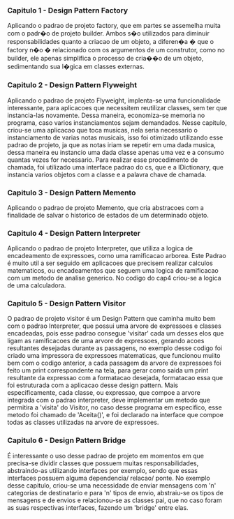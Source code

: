 ### Capitulo 1 - Design Pattern Factory

Aplicando o padrao de projeto factory, que em partes se assemelha muita com o padr�o de projeto builder. Ambos s�o utilizados para diminuir responsabilidades quanto a criacao de um objeto, a diferen�a � que o factory n�o � relacionado com os argumentos de um construtor, como no builder, ele apenas simplifica o processo de cria��o de um objeto, sedimentando sua l�gica em classes externas.

### Capitulo 2 - Design Pattern Flyweight

Aplicando o padrao de projeto Flyweight, implenta-se uma funcionalidade interessante, para aplicacoes que necessitem reutilizar classes, sem ter que instancia-las novamente. Dessa maneira, economiza-se memoria no programa, caso varios instanciamentos sejam demandados. Nesse capitulo, criou-se uma aplicacao que toca musicas, nela seria necessario o instanciamento de varias notas musicais, isso foi otimizado utilizando esse padrao de projeto, ja que as notas iriam se repetir em uma dada musica, dessa maneira eu instancio uma dada classe apenas uma vez e a consumo quantas vezes for necessario. Para realizar esse procedimento de chamada, foi utilizado uma interface padrao do cs, que e a IDictionary, que instancia varios objetos com a classe e a palavra chave de chamada.

### Capitulo 3 - Design Pattern Memento

Aplicando o padrao de projeto Memento, que cria abstracoes com a finalidade de salvar o historico de estados de um determinado objeto.

### Capitulo 4 - Design Pattern Interpreter

Aplicando o padrao de projeto Interpreter, que utiliza a logica de encadeamento de expressoes, como uma ramificacao arborea. Este Padrao é muito util a ser seguido em aplicacoes que precisem realizar calculos matematicos, ou encadeamentos que seguem uma logica de ramificacao com um metodo de analise generico. No codigo do cap4 criou-se a logica de uma calculadora.

### Capitulo 5 - Design Pattern Visitor

O padrao de projeto visitor é um Design Pattern que caminha muito bem com o padrao Interpreter, que possui uma arvore de expressoes e classes encadeadas, pois esse padrao consegue 'visitar' cada um desses elos que ligam as ramificacoes de uma arvore de expressoes, gerando acoes resultantes desejadas durante as passagens, no exemplo desse codigo foi criado uma impressora de expressoes matematicas, que funcionou muiito bem com o codigo anterior, a cada passagem da arvore de expressoes foi feito um print correspondente na tela, para gerar como saida um print resultante da expressao com a formatacao desejada, formatacao essa que foi estruturada com a aplicacao desse design pattern.
Mais especificamente, cada classe, ou expressao, que compoe a arvore integrada com o padrao interpreter, deve implementar um metodo que permitira a 'visita' do Visitor, no caso desse programa em especifico, esse metodo foi chamado de 'Aceita()', e foi declarado na interface que compoe todas as classes utilizadas na arvore de expressoes.

### Capitulo 6 - Design Pattern Bridge

É interessante o uso desse padrao de projeto em momentos em que precisa-se dividir classes que possuem muitas responsabilidades, abstraindo-as utilizando interfaces por exemplo, sendo que essas interfaces possuem alguma dependencia/ relacao/ ponte. No exemplo desse capitulo, criou-se uma necessidade de enviar mensagens com 'n' categorias de destinatario e para 'n' tipos de envio, abstraiu-se os tipos de mensagens e de envios e relacionou-se as classes pai, que no caso foram as suas respectivas interfaces, fazendo um 'bridge' entre elas.
